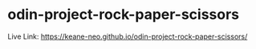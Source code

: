 # odin-project-rock-paper-scissors

Live Link: https://keane-neo.github.io/odin-project-rock-paper-scissors/
